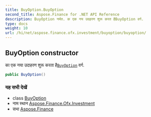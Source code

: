 ```yaml
---
title: BuyOption.BuyOption
second_title: Aspose.Finance for .NET API Reference
description: BuyOption नर्मत. क एक नय उदहरण शुरू करत हैBuyOption वर्ग.
type: docs
weight: 10
url: /hi/net/aspose.finance.ofx.investment/buyoption/buyoption/
---
```

## BuyOption constructor

का एक नया उदाहरण शुरू करता है[`BuyOption`](../) वर्ग.

```csharp
public BuyOption()
```

### यह सभी देखें

* class [BuyOption](../)
* नाम स्थान [Aspose.Finance.Ofx.Investment](../../buyoption/)
* सभा [Aspose.Finance](../../../)


